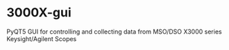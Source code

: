 # 3000X-gui
PyQT5 GUI for controlling and collecting data from MSO/DSO X3000 series Keysight/Agilent Scopes
